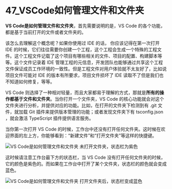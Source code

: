 # 47_VSCode如何管理文件和文件夹

**VS Code是如何管理文件和文件夹**，首先需要说明的是，VS Code 的各个功能，都是基于当前打开的文件或者文件夹的。

该怎么去理解这个概念呢？如果你使用过 IDE 的话， 你应该记得在第一次打开 IDE 的时候，它们往往需要你创建一个工程，这个工程会生成一个特殊的工程文件。这个工程文件记载了这个项目有哪些相关的文件、项目的配置、构建脚本等等。这个文件记录着 IDE 管理工程的元信息，开发团队也能够通过共享这个工程文件保证成员工作环境的一致性。但是工程文件对用户体验就不太友好了，比如说项目文件可能对 IDE 的版本有所要求，项目文件损坏了 IDE 读取不了但是我们也不知道如何修复，等等。

VS Code 则选择了一种相对轻量，而且大家都易于理解的方式，那就是**所有的操作都基于文件和文件夹**。当你打开一个文件夹，VS Code 的核心功能就会对这个文件夹进行分析，并提供对应的功能。比如，在打开的文件夹下检测到有 .git 文件，就加载 Git 插件来提供版本管理的功能；或者发现文件夹下有 tsconfig.json ，就会激活 TypeScript 插件提供语言服务。

当你第一次打开 VS Code 的时候，工作台中还没有打开任何文件夹。这时候在欢迎界面的左上方，你能够看到：“新建文件”和“打开文件夹”等这样的快捷键。

![VS Code是如何管理文件和文件夹](https://img.geek-docs.com/vscode/tutorials/vscode-manage-file-foler-01.png)
未打开文件夹，状态栏为紫色

这时候请注意工作台最下方的状态栏，当 VS Code 没有打开任何文件夹的时候，它的颜色是紫色的。而如果在工作台中打开了某个文件夹，状态栏的颜色就会变成蓝色。

![VS Code是如何管理文件和文件夹](https://img.geek-docs.com/vscode/tutorials/vscode-manage-file-foler-02.png)
打开文件夹后，状态栏变成蓝色